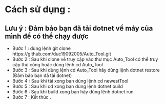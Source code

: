 <h1> Cách sử dụng : </h1>
<h2> Lưu ý : Đảm bảo bạn đã tải dotnet về máy của mình để có thể chạy được </h2>
<ul>
  <li> Bước 1 : dùng lệnh  git clone https://github.com/duc19092005/Auto_Tool.git </li>
  <li> Bước 2 : Sau khi clone về truy cập vào thư mục Auto_Tool có thể truy cập thủ công hoặc dùng lệnh cd Auto_Tool </li>
  <li> Bước 3 : Sau khi dùng lệnh cd Auto_Tool hãy dùng lệnh dotnet restore (Đảm bảo bạn đã tải dotnet)</li>
  <li> Bước 4 : Sau khi tải xong bạn dùng lệnh cd newestTool </li>
  <li> Bước 5 : Sau khi cd xong bạn dùng lệnh dotnet build </li>
  <li> Bước 6 : Sau khi build xong bạn hãy dùng lệnh dotnet run </li>
  <li> Bước 7 : Kết thúc . </li>
</ul>

